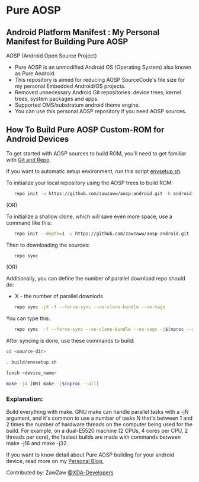 # Pure AOSP
## Android Platform Manifest : My Personal Manifest for Building Pure AOSP

AOSP (Android Open Source Project)
- Pure AOSP is an unmodified Android OS (Operating System) also known as Pure Android.
- This repository is aimed for reducing AOSP SourceCode's file size for my personal Embedded Android/OS projects.
- Removed unnecessary Android Git repositories: device trees, kernel trees, system packages and apps.
- Supported OMS/substratum android theme engine.
- You can use this personal AOSP repository if you need AOSP sources.

## How To Build Pure AOSP Custom-ROM for Android Devices
To get started with AOSP sources to build ROM, you'll need to get
familiar with [Git and Repo](https://source.android.com/source/using-repo.html).

If you want to automatic setup environment, run this script [envsetup.sh](https://github.com/zawzaww/aosp-android/blob/android-9.0.0/envsetup/envsetup.sh).

To initialize your local repository using the AOSP trees to build ROM:
```bash
   repo init -u https://github.com/zawzaww/aosp-android.git -b android-9.0.0
```

(OR)

To initialize a shallow clone, which will save even more space, use a command like this:
```bash
   repo init --depth=1 -u https://github.com/zawzaww/aosp-android.git -b android-9.0.0
```

Then to downloading the sources:
```bash
   repo sync
```

 (OR)

Additionally, you can define the number of parallel download repo should do:
- X - the number of parallel downlods
```bash
   repo sync -jX -f --force-sync --no-clone-bundle --no-tags
```
You can type this:
```bash
   repo sync  -f --force-sync --no-clone-bundle --no-tags -j$(nproc --all)
```

After syncing is done, use these commands to build:
```bash
cd <source-dir>

. build/envsetup.sh

lunch <device_name>

make -j4 (OR) make -j$(nproc --all)
```   
   
### Explanation:
Build everything with make. GNU make can handle parallel tasks with a -jN argument, and it's common to use a number of tasks N that's between 1 and 2 times the number of hardware threads on the computer being used for the build. For example, on a dual-E5520 machine (2 CPUs, 4 cores per CPU, 2 threads per core), the fastest builds are made with commands between make -j16 and make -j32.

If you want to know detail about Pure AOSP building for your android device, read more on my [Personal Blog.](https://medium.com/zawzaww/how-to-build-custom-android-os-for-android-devices-cf4bba4bb3a5)

Contributed by: ZawZaw [@XDA-Developers](https://forum.xda-developers.com/member.php?u=7581611)
